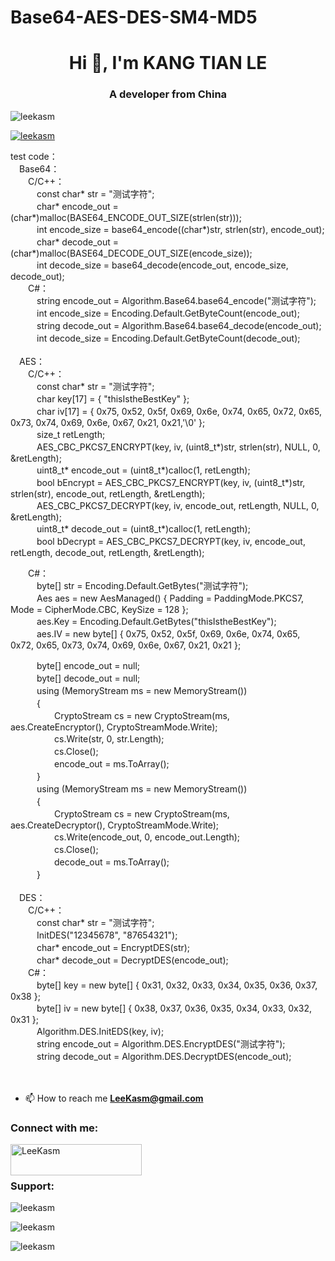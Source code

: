 # Base64-AES-DES-SM4-MD5  

<h1 align="center">Hi 👋, I'm KANG TIAN LE</h1>
<h3 align="center">A developer from China</h3>

<p align="left"> <img src="https://komarev.com/ghpvc/?username=leekasm&label=Profile%20views&color=0e75b6&style=flat" alt="leekasm" /> </p>

<p align="left"> <a href="https://github.com/ryo-ma/github-profile-trophy"><img src="https://github-profile-trophy.vercel.app/?username=leekasm" alt="leekasm" /></a> </p>
test code：<br>
　Base64：<br>
　　C/C++：<br>
　　　const char* str = "测试字符";<br>
　　　char* encode_out = (char*)malloc(BASE64_ENCODE_OUT_SIZE(strlen(str)));<br>
　　　int encode_size = base64_encode((char*)str, strlen(str), encode_out);<br>
　　　char* decode_out = (char*)malloc(BASE64_DECODE_OUT_SIZE(encode_size));<br>
　　　int decode_size = base64_decode(encode_out, encode_size, decode_out);<br>
　　C#：<br>
　　　string encode_out = Algorithm.Base64.base64_encode("测试字符");<br>
　　　int encode_size = Encoding.Default.GetByteCount(encode_out);<br>
　　　string decode_out = Algorithm.Base64.base64_decode(encode_out);<br>
　　　int decode_size = Encoding.Default.GetByteCount(decode_out);<br>
<br>
　AES：<br>
　　C/C++：<br>
　　　const char* str = "测试字符";<br>
　　　char key[17] = { "thisIstheBestKey" };<br>
　　　char iv[17] = { 0x75, 0x52, 0x5f, 0x69, 0x6e, 0x74, 0x65, 0x72, 0x65, 0x73, 0x74, 0x69, 0x6e, 0x67, 0x21, 0x21,'\0' };<br>
　　　size_t retLength;<br>
　　　AES_CBC_PKCS7_ENCRYPT(key, iv, (uint8_t*)str, strlen(str), NULL, 0, &retLength);<br>
　　　uint8_t* encode_out = (uint8_t*)calloc(1, retLength);<br>
　　　bool bEncrypt = AES_CBC_PKCS7_ENCRYPT(key, iv, (uint8_t*)str, strlen(str), encode_out, retLength, &retLength);<br>
　　　AES_CBC_PKCS7_DECRYPT(key, iv, encode_out, retLength, NULL, 0, &retLength);<br>
　　　uint8_t* decode_out = (uint8_t*)calloc(1, retLength);<br>
　　　bool bDecrypt = AES_CBC_PKCS7_DECRYPT(key, iv, encode_out, retLength, decode_out, retLength, &retLength);<br>

　　C#：<br>
　　　byte[] str = Encoding.Default.GetBytes("测试字符");<br>
　　　Aes aes = new AesManaged() { Padding = PaddingMode.PKCS7, Mode = CipherMode.CBC, KeySize = 128 };<br>
　　　aes.Key = Encoding.Default.GetBytes("thisIstheBestKey");<br>
　　　aes.IV = new byte[] { 0x75, 0x52, 0x5f, 0x69, 0x6e, 0x74, 0x65, 0x72, 0x65, 0x73, 0x74, 0x69, 0x6e, 0x67, 0x21, 0x21 };<br>

　　　byte[] encode_out = null;<br>
　　　byte[] decode_out = null;<br>
　　　using (MemoryStream ms = new MemoryStream())<br>
　　　{<br>
　　　　　CryptoStream cs = new CryptoStream(ms, aes.CreateEncryptor(), CryptoStreamMode.Write);<br>
　　　　　cs.Write(str, 0, str.Length);<br>
　　　　　cs.Close();<br>
　　　　　encode_out = ms.ToArray();<br>
　　　}<br>
　　　using (MemoryStream ms = new MemoryStream())<br>
　　　{<br>
　　　　　CryptoStream cs = new CryptoStream(ms, aes.CreateDecryptor(), CryptoStreamMode.Write);<br>
　　　　　cs.Write(encode_out, 0, encode_out.Length);<br>
　　　　　cs.Close();<br>
　　　　　decode_out = ms.ToArray();<br>
　　　}<br>
<br>
　DES：<br>
　　C/C++：<br>
　　　const char* str = "测试字符"; <br>
　　　InitDES("12345678", "87654321");<br>
　　　char* encode_out = EncryptDES(str);<br>
　　　char* decode_out = DecryptDES(encode_out);<br>
　　C#：<br>
　　　byte[] key = new byte[] { 0x31, 0x32, 0x33, 0x34, 0x35, 0x36, 0x37, 0x38 };<br>
　　　byte[] iv = new byte[] { 0x38, 0x37, 0x36, 0x35, 0x34, 0x33, 0x32, 0x31 };<br>
 　　　Algorithm.DES.InitEDS(key, iv);<br>
　　　string encode_out = Algorithm.DES.EncryptDES("测试字符");<br>
　　　string decode_out = Algorithm.DES.DecryptDES(encode_out);<br>
<br>
<br>
- 📫 How to reach me **LeeKasm@gmail.com**

<h3 align="left">Connect with me:</h3>
<p align="left"></p>
<p><a href="https://www.buymeacoffee.com/LeeKasm"> <img align="left" src="https://cdn.buymeacoffee.com/buttons/v2/default-yellow.png" height="50" width="210" alt="LeeKasm" /></a></p><br><br>

<h3 align="left">Support:</h3>
<p>&nbsp;<img align="left" src="https://github-readme-stats.vercel.app/api?username=leekasm&show_icons=true&locale=en" alt="leekasm" /></p>
<p>&nbsp;<img align="left" src="https://github-readme-streak-stats.herokuapp.com/?user=leekasm&" alt="leekasm" /></p>
<p>&nbsp;<img align="left" src="https://github-readme-stats.vercel.app/api/top-langs?username=leekasm&show_icons=true&locale=en&layout=compact" alt="leekasm" /></p>

